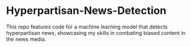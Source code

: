 # Hyperpartisan-News-Detection
This repo features code for a machine learning model that detects hyperpartisan news, showcasing my skills in combating biased content in the news media.
